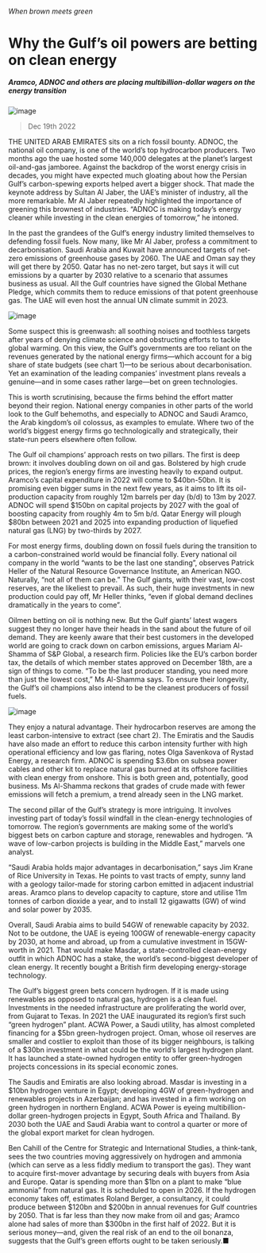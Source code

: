 ###### When brown meets green
# Why the Gulf’s oil powers are betting on clean energy 
##### Aramco, ADNOC and others are placing multibillion-dollar wagers on the energy transition 
![image](images/20221224_WBP001.jpg) 
> Dec 19th 2022 
THE UNITED ARAB EMIRATES sits on a rich fossil bounty. ADNOC, the national oil company, is one of the world’s top hydrocarbon producers. Two months ago the uae hosted some 140,000 delegates at the planet’s largest oil-and-gas jamboree. Against the backdrop of the worst energy crisis in decades, you might have expected much gloating about how the Persian Gulf’s carbon-spewing exports helped avert a bigger shock. That made the keynote address by Sultan Al Jaber, the UAE’s minister of industry, all the more remarkable. Mr Al Jaber repeatedly highlighted the importance of greening this brownest of industries. “ADNOC is making today’s energy cleaner while investing in the clean energies of tomorrow,” he intoned. 
In the past the grandees of the Gulf’s energy industry limited themselves to defending fossil fuels. Now many, like Mr Al Jaber, profess a commitment to decarbonisation. Saudi Arabia and Kuwait have announced targets of net-zero emissions of greenhouse gases by 2060. The UAE and Oman say they will get there by 2050. Qatar has no net-zero target, but says it will cut emissions by a quarter by 2030 relative to a scenario that assumes business as usual. All the Gulf countries have signed the Global Methane Pledge, which commits them to reduce emissions of that potent greenhouse gas. The UAE will even host the annual UN climate summit in 2023. 
![image](images/20221224_WBC233.png) 

Some suspect this is greenwash: all soothing noises and toothless targets after years of denying climate science and obstructing efforts to tackle global warming. On this view, the Gulf’s governments are too reliant on the revenues generated by the national energy firms—which account for a big share of state budgets (see chart 1)—to be serious about decarbonisation. Yet an examination of the leading companies’ investment plans reveals a genuine—and in some cases rather large—bet on green technologies. 
This is worth scrutinising, because the firms behind the effort matter beyond their region. National energy companies in other parts of the world look to the Gulf behemoths, and especially to ADNOC and Saudi Aramco, the Arab kingdom’s oil colossus, as examples to emulate. Where two of the world’s biggest energy firms go technologically and strategically, their state-run peers elsewhere often follow.
The Gulf oil champions’ approach rests on two pillars. The first is deep brown: it involves doubling down on oil and gas. Bolstered by high crude prices, the region’s energy firms are investing heavily to expand output. Aramco’s capital expenditure in 2022 will come to $40bn-50bn. It is promising even bigger sums in the next few years, as it aims to lift its oil-production capacity from roughly 12m barrels per day (b/d) to 13m by 2027. ADNOC will spend $150bn on capital projects by 2027 with the goal of boosting capacity from roughly 4m to 5m b/d. Qatar Energy will plough $80bn between 2021 and 2025 into expanding production of liquefied natural gas (LNG) by two-thirds by 2027. 
For most energy firms, doubling down on fossil fuels during the transition to a carbon-constrained world would be financial folly. Every national oil company in the world “wants to be the last one standing”, observes Patrick Heller of the Natural Resource Governance Institute, an American NGO. Naturally, “not all of them can be.” The Gulf giants, with their vast, low-cost reserves, are the likeliest to prevail. As such, their huge investments in new production could pay off, Mr Heller thinks, “even if global demand declines dramatically in the years to come”.
Oilmen betting on oil is nothing new. But the Gulf giants’ latest wagers suggest they no longer have their heads in the sand about the future of oil demand. They are keenly aware that their best customers in the developed world are going to crack down on carbon emissions, argues Mariam Al-Shamma of S&amp;P Global, a research firm. Policies like the EU’s carbon border tax, the details of which member states approved on December 18th, are a sign of things to come. “To be the last producer standing, you need more than just the lowest cost,” Ms Al-Shamma says. To ensure their longevity, the Gulf’s oil champions also intend to be the cleanest producers of fossil fuels. 
![image](images/20221224_WBC216.png) 

They enjoy a natural advantage. Their hydrocarbon reserves are among the least carbon-intensive to extract (see chart 2). The Emiratis and the Saudis have also made an effort to reduce this carbon intensity further with high operational efficiency and low gas flaring, notes Olga Savenkova of Rystad Energy, a research firm. ADNOC is spending $3.6bn on subsea power cables and other kit to replace natural gas burned at its offshore facilities with clean energy from onshore. This is both green and, potentially, good business. Ms Al-Shamma reckons that grades of crude made with fewer emissions will fetch a premium, a trend already seen in the LNG market.
The second pillar of the Gulf’s strategy is more intriguing. It involves investing part of today’s fossil windfall in the clean-energy technologies of tomorrow. The region’s governments are making some of the world’s biggest bets on carbon capture and storage, renewables and hydrogen. “A wave of low-carbon projects is building in the Middle East,” marvels one analyst.
“Saudi Arabia holds major advantages in decarbonisation,” says Jim Krane of Rice University in Texas. He points to vast tracts of empty, sunny land with a geology tailor-made for storing carbon emitted in adjacent industrial areas. Aramco plans to develop capacity to capture, store and utilise 11m tonnes of carbon dioxide a year, and to install 12 gigawatts (GW) of wind and solar power by 2035. 
Overall, Saudi Arabia aims to build 54GW of renewable capacity by 2032. Not to be outdone, the UAE is eyeing 100GW of renewable-energy capacity by 2030, at home and abroad, up from a cumulative investment in 15GW-worth in 2021. That would make Masdar, a state-controlled clean-energy outfit in which ADNOC has a stake, the world’s second-biggest developer of clean energy. It recently bought a British firm developing energy-storage technology. 
The Gulf’s biggest green bets concern hydrogen. If it is made using renewables as opposed to natural gas, hydrogen is a clean fuel. Investments in the needed infrastructure are proliferating the world over, from Gujarat to Texas. In 2021 the UAE inaugurated its region’s first such “green hydrogen” plant. ACWA Power, a Saudi utility, has almost completed financing for a $5bn green-hydrogen project. Oman, whose oil reserves are smaller and costlier to exploit than those of its bigger neighbours, is talking of a $30bn investment in what could be the world’s largest hydrogen plant. It has launched a state-owned hydrogen entity to offer green-hydrogen projects concessions in its special economic zones.
The Saudis and Emiratis are also looking abroad. Masdar is investing in a $10bn hydrogen venture in Egypt; developing 4GW of green-hydrogen and renewables projects in Azerbaijan; and has invested in a firm working on green hydrogen in northern England. ACWA Power is eyeing multibillion-dollar green-hydrogen projects in Egypt, South Africa and Thailand. By 2030 both the UAE and Saudi Arabia want to control a quarter or more of the global export market for clean hydrogen.
Ben Cahill of the Centre for Strategic and International Studies, a think-tank, sees the two countries moving aggressively on hydrogen and ammonia (which can serve as a less fiddly medium to transport the gas). They want to acquire first-mover advantage by securing deals with buyers from Asia and Europe. Qatar is spending more than $1bn on a plant to make “blue ammonia” from natural gas. It is scheduled to open in 2026. If the hydrogen economy takes off, estimates Roland Berger, a consultancy, it could produce between $120bn and $200bn in annual revenues for Gulf countries by 2050. That is far less than they now make from oil and gas; Aramco alone had sales of more than $300bn in the first half of 2022. But it is serious money—and, given the real risk of an end to the oil bonanza, suggests that the Gulf’s green efforts ought to be taken seriously.■

